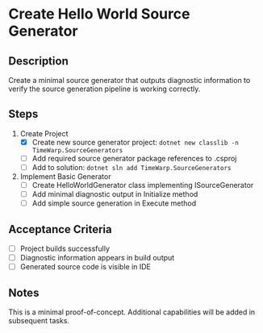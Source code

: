 # Create Hello World Source Generator

## Description
Create a minimal source generator that outputs diagnostic information to verify the source generation pipeline is working correctly.

## Steps
1. Create Project
   - [x] Create new source generator project: `dotnet new classlib -n TimeWarp.SourceGenerators`
   - [ ] Add required source generator package references to .csproj
   - [ ] Add to solution: `dotnet sln add TimeWarp.SourceGenerators`

2. Implement Basic Generator
   - [ ] Create HelloWorldGenerator class implementing ISourceGenerator
   - [ ] Add minimal diagnostic output in Initialize method
   - [ ] Add simple source generation in Execute method

## Acceptance Criteria
- [ ] Project builds successfully
- [ ] Diagnostic information appears in build output
- [ ] Generated source code is visible in IDE

## Notes
This is a minimal proof-of-concept. Additional capabilities will be added in subsequent tasks.
